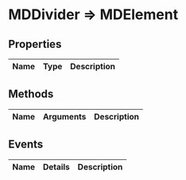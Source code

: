 # MDDivider => MDElement

## Properties
Name | Type | Description
--- | --- | ---

## Methods
Name | Arguments | Description
--- | --- | ---

## Events
Name | Details | Description
--- | --- | ---


